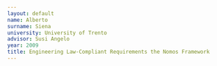 ```yaml
---
layout: default 
name: Alberto
surname: Siena
university: University of Trento
advisor: Susi Angelo
year: 2009
title: Engineering Law-Compliant Requirements the Nomos Framework
---
```

